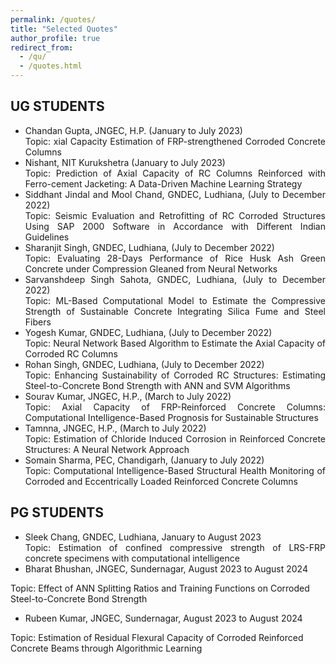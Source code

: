 ```yaml
---
permalink: /quotes/
title: "Selected Quotes"
author_profile: true
redirect_from: 
  - /qu/
  - /quotes.html
---
```


## UG STUDENTS
- <div style="text-align: justify;">Chandan Gupta, JNGEC, H.P. (January to July 2023)<br>   
  Topic: xial Capacity Estimation of FRP-strengthened Corroded Concrete Columns</div>

- <div style="text-align: justify;">Nishant, NIT Kurukshetra (January to July 2023)<br>   
  Topic: Prediction of Axial Capacity of RC Columns Reinforced with Ferro-cement Jacketing: A Data-Driven Machine Learning Strategy</div>

- <div style="text-align: justify;">Siddhant Jindal and Mool Chand, GNDEC, Ludhiana, (July to December 2022)<br>  
  Topic: Seismic Evaluation and Retrofitting of RC Corroded Structures Using SAP 2000 Software in Accordance with Different Indian Guidelines</div>

- <div style="text-align: justify;">Sharanjit Singh, GNDEC, Ludhiana, (July to December 2022)<br>  
  Topic: Evaluating 28-Days Performance of Rice Husk Ash Green Concrete under Compression Gleaned from Neural Networks</div>

- <div style="text-align: justify;">Sarvanshdeep Singh Sahota, GNDEC, Ludhiana, (July to December 2022)<br>  
  Topic: ML-Based Computational Model to Estimate the Compressive Strength of Sustainable Concrete Integrating Silica Fume and Steel Fibers</div>

- <div style="text-align: justify;">Yogesh Kumar, GNDEC, Ludhiana, (July to December 2022)<br>  
  Topic: Neural Network Based Algorithm to Estimate the Axial Capacity of Corroded RC Columns</div>

- <div style="text-align: justify;">Rohan Singh, GNDEC, Ludhiana, (July to December 2022)<br>  
  Topic: Enhancing Sustainability of Corroded RC Structures: Estimating Steel-to-Concrete Bond Strength with ANN and SVM Algorithms</div>

- <div style="text-align: justify;">Sourav Kumar, JNGEC, H.P.,  (March to July 2022)<br>  
  Topic: Axial Capacity of FRP-Reinforced Concrete Columns: Computational Intelligence-Based Prognosis for Sustainable Structures</div>

- <div style="text-align: justify;">Tamnna, JNGEC, H.P.,  (March to July 2022)<br>  
  Topic: Estimation of Chloride Induced Corrosion in Reinforced Concrete Structures: A Neural Network Approach</div>

- <div style="text-align: justify;">Somain Sharma, PEC, Chandigarh, (January to July 2022)<br>
  Topic: Computational Intelligence-Based Structural Health Monitoring of Corroded and Eccentrically Loaded Reinforced Concrete Columns</div>







## PG STUDENTS


- <div style="text-align: justify;">Sleek Chang, GNDEC, Ludhiana, January to August 2023<br>  
  Topic: Estimation of confined compressive strength of LRS-FRP concrete specimens with computational intelligence</div>
  
 - <div style="text-align: justify;">Bharat Bhushan, JNGEC, Sundernagar, August 2023 to August 2024<br>  
  Topic: Effect of ANN Splitting Ratios and Training Functions on Corroded Steel-to-Concrete Bond Strength</div>

 - <div style="text-align: justify;">Rubeen Kumar, JNGEC, Sundernagar, August 2023 to August 2024<br>  
  Topic: Estimation of Residual Flexural Capacity of Corroded Reinforced Concrete Beams through Algorithmic Learning</div>


  
